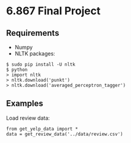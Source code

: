 # 6.867 Final Project

## Requirements
- Numpy
- NLTK packages:
```
$ sudo pip install -U nltk
$ python
> import nltk
> nltk.download('punkt')
> nltk.download('averaged_perceptron_tagger')
```

## Examples
Load review data:
```
from get_yelp_data import *
data = get_review_data('../data/review.csv')
```
